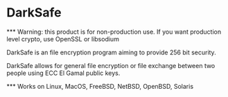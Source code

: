 # DarkSafe

*** Warning: this product is for non-production use.  If you want production level crypto, use OpenSSL or libsodium

DarkSafe is an file encryption program aiming to provide 256 bit security.

DarkSafe allows for general file encryption or file exchange between two people using ECC El Gamal public keys.

*** Works on Linux, MacOS, FreeBSD, NetBSD, OpenBSD, Solaris
